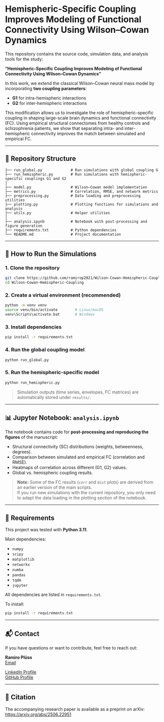 # Hemispheric-Specific Coupling Improves Modeling of Functional Connectivity Using Wilson–Cowan Dynamics

This repository contains the source code, simulation data, and analysis tools for the study:

**“Hemispheric-Specific Coupling Improves Modeling of Functional Connectivity Using Wilson–Cowan Dynamics”**

In this work, we extend the classical Wilson–Cowan neural mass model by incorporating **two coupling parameters**:  
- **G1** for intra-hemispheric interactions  
- **G2** for inter-hemispheric interactions  

This modification allows us to investigate the role of hemispheric-specific coupling in shaping large-scale brain dynamics and functional connectivity (FC). Using empirical structural connectomes from healthy controls and schizophrenia patients, we show that separating intra- and inter-hemispheric connectivity improves the match between simulated and empirical FC.

---

## 📁 Repository Structure

```
├── run_global.py             # Run simulations with global coupling G
├── run_hemispheric.py        # Run simulations with hemispheric-specific couplings G1 and G2
│
├── model.py                  # Wilson–Cowan model implementation
├── metrics.py                # Correlation, RMSE, and network metrics
├── preprocessing.py          # Data loading and preprocessing utilities
├── plotting.py               # Plotting functions for simulations and analysis
├── utils.py                  # Helper utilities
│
├── analysis.ipynb            # Notebook with post-processing and figure generation
├── requirements.txt          # Python dependencies
└── README.md                 # Project documentation
```

---

## 🧪 How to Run the Simulations

### 1. Clone the repository
```bash
git clone https://github.com/ramirop2021/Wilson-Cowan-Hemispheric-Coupling.git
cd Wilson-Cowan-Hemispheric-Coupling
```

### 2. Create a virtual environment (recommended)
```bash
python -m venv venv
source venv/bin/activate        # Linux/macOS
venv\Scripts\activate.bat       # Windows
```

### 3. Install dependencies
```bash
pip install -r requirements.txt
```

### 4. Run the global coupling model
```bash
python run_global.py
```

### 5. Run the hemispheric-specific model
```bash
python run_hemispheric.py
```

> Simulation outputs (time series, envelopes, FC matrices) are automatically stored under `results/`.

---

## 📊 Jupyter Notebook: `analysis.ipynb`

The notebook contains code for **post-processing and reproducing the figures** of the manuscript:

- Structural connectivity (SC) distributions (weights, betweenness, degrees).  
- Comparison between simulated and empirical FC (correlation and RMSE).  
- Heatmaps of correlation across different (G1, G2) values.  
- Global vs. hemispheric coupling results.  

> **Note:** Some of the FC results (`corr` and `dist` plots) are derived from an earlier version of the main scripts.  
> If you run new simulations with the current repository, you only need to adapt the data loading in the plotting section of the notebook.

---

## 🔧 Requirements

This project was tested with **Python 3.11**.  

Main dependencies:
- `numpy`
- `scipy`
- `matplotlib`
- `networkx`
- `numba`
- `pandas`
- `tqdm`
- `jupyter`

All dependencies are listed in `requirements.txt`.

To install:
```bash
pip install -r requirements.txt
```

---

## 📬 Contact

If you have questions or want to contribute, feel free to reach out:

**Ramiro Plüss**  
[Email](mailto:rpluss@itba.edu.ar)  

[LinkedIn Profile](https://www.linkedin.com/in/ramiropluss/)  
[GitHub Profile](https://github.com/ramirop2021)  

---

## 📄 Citation

The accompanying research paper is available as a preprint on arXiv:  
 https://arxiv.org/abs/2506.22951
